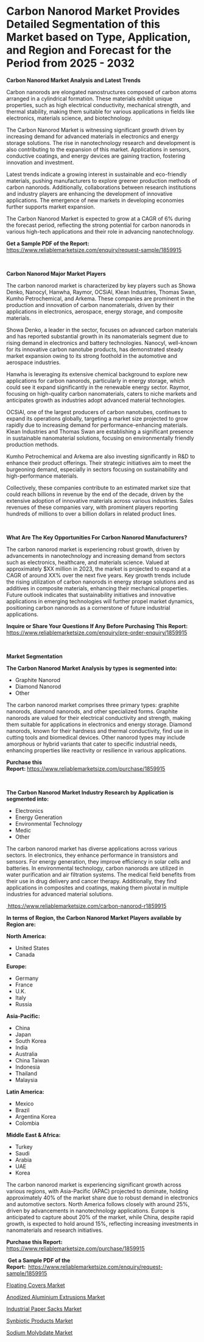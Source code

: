 <p><h1>Carbon Nanorod Market Provides Detailed Segmentation of this Market based on Type, Application, and Region and Forecast for the Period from 2025 - 2032</h1></p><p><strong>Carbon Nanorod Market Analysis and Latest Trends</strong></p>
<p><p>Carbon nanorods are elongated nanostructures composed of carbon atoms arranged in a cylindrical formation. These materials exhibit unique properties, such as high electrical conductivity, mechanical strength, and thermal stability, making them suitable for various applications in fields like electronics, materials science, and biotechnology.</p><p>The Carbon Nanorod Market is witnessing significant growth driven by increasing demand for advanced materials in electronics and energy storage solutions. The rise in nanotechnology research and development is also contributing to the expansion of this market. Applications in sensors, conductive coatings, and energy devices are gaining traction, fostering innovation and investment.</p><p>Latest trends indicate a growing interest in sustainable and eco-friendly materials, pushing manufacturers to explore greener production methods of carbon nanorods. Additionally, collaborations between research institutions and industry players are enhancing the development of innovative applications. The emergence of new markets in developing economies further supports market expansion. </p><p>The Carbon Nanorod Market is expected to grow at a CAGR of 6% during the forecast period, reflecting the strong potential for carbon nanorods in various high-tech applications and their role in advancing nanotechnology.</p></p>
<p><strong>Get a Sample PDF of the Report:&nbsp;</strong> <a href="https://www.reliablemarketsize.com/enquiry/request-sample/1859915?utm_campaign=1143&utm_medium=2&utm_source=Github&utm_content=ia&utm_term=30012025&utm_id=carbon-nanorod">https://www.reliablemarketsize.com/enquiry/request-sample/1859915</a></p>
<p>&nbsp;</p>
<p><strong>Carbon Nanorod Major Market Players</strong></p>
<p><p>The carbon nanorod market is characterized by key players such as Showa Denko, Nanocyl, Hanwha, Raymor, OCSiAl, Klean Industries, Thomas Swan, Kumho Petrochemical, and Arkema. These companies are prominent in the production and innovation of carbon nanomaterials, driven by their applications in electronics, aerospace, energy storage, and composite materials.</p><p>Showa Denko, a leader in the sector, focuses on advanced carbon materials and has reported substantial growth in its nanomaterials segment due to rising demand in electronics and battery technologies. Nanocyl, well-known for its innovative carbon nanotube products, has demonstrated steady market expansion owing to its strong foothold in the automotive and aerospace industries.</p><p>Hanwha is leveraging its extensive chemical background to explore new applications for carbon nanorods, particularly in energy storage, which could see it expand significantly in the renewable energy sector. Raymor, focusing on high-quality carbon nanomaterials, caters to niche markets and anticipates growth as industries adopt advanced material technologies.</p><p>OCSiAl, one of the largest producers of carbon nanotubes, continues to expand its operations globally, targeting a market size projected to grow rapidly due to increasing demand for performance-enhancing materials. Klean Industries and Thomas Swan are establishing a significant presence in sustainable nanomaterial solutions, focusing on environmentally friendly production methods.</p><p>Kumho Petrochemical and Arkema are also investing significantly in R&D to enhance their product offerings. Their strategic initiatives aim to meet the burgeoning demand, especially in sectors focusing on sustainability and high-performance materials.</p><p>Collectively, these companies contribute to an estimated market size that could reach billions in revenue by the end of the decade, driven by the extensive adoption of innovative materials across various industries. Sales revenues of these companies vary, with prominent players reporting hundreds of millions to over a billion dollars in related product lines.</p></p>
<p>&nbsp;</p>
<p><strong>What Are The Key Opportunities For Carbon Nanorod Manufacturers?</strong></p>
<p><p>The carbon nanorod market is experiencing robust growth, driven by advancements in nanotechnology and increasing demand from sectors such as electronics, healthcare, and materials science. Valued at approximately $XX million in 2023, the market is projected to expand at a CAGR of around XX% over the next five years. Key growth trends include the rising utilization of carbon nanorods in energy storage solutions and as additives in composite materials, enhancing their mechanical properties. Future outlook indicates that sustainability initiatives and innovative applications in emerging technologies will further propel market dynamics, positioning carbon nanorods as a cornerstone of future industrial applications.</p></p>
<p><strong>Inquire or Share Your Questions If Any Before Purchasing This Report:</strong> <a href="https://www.reliablemarketsize.com/enquiry/pre-order-enquiry/1859915?utm_campaign=1143&utm_medium=2&utm_source=Github&utm_content=ia&utm_term=30012025&utm_id=carbon-nanorod">https://www.reliablemarketsize.com/enquiry/pre-order-enquiry/1859915</a></p>
<p>&nbsp;</p>
<p><strong>Market Segmentation</strong></p>
<p><strong>The Carbon Nanorod Market Analysis by types is segmented into:</strong></p>
<p><ul><li>Graphite Nanorod</li><li>Diamond Nanorod</li><li>Other</li></ul></p>
<p><p>The carbon nanorod market comprises three primary types: graphite nanorods, diamond nanorods, and other specialized forms. Graphite nanorods are valued for their electrical conductivity and strength, making them suitable for applications in electronics and energy storage. Diamond nanorods, known for their hardness and thermal conductivity, find use in cutting tools and biomedical devices. Other nanorod types may include amorphous or hybrid variants that cater to specific industrial needs, enhancing properties like reactivity or resilience in various applications.</p></p>
<p><strong>Purchase this Report:&nbsp;</strong><a href="https://www.reliablemarketsize.com/purchase/1859915?utm_campaign=1143&utm_medium=2&utm_source=Github&utm_content=ia&utm_term=30012025&utm_id=carbon-nanorod">https://www.reliablemarketsize.com/purchase/1859915</a></p>
<p>&nbsp;</p>
<p><strong>The Carbon Nanorod Market Industry Research by Application is segmented into:</strong></p>
<p><ul><li>Electronics</li><li>Energy Generation</li><li>Environmental Technology</li><li>Medic</li><li>Other</li></ul></p>
<p><p>The carbon nanorod market has diverse applications across various sectors. In electronics, they enhance performance in transistors and sensors. For energy generation, they improve efficiency in solar cells and batteries. In environmental technology, carbon nanorods are utilized in water purification and air filtration systems. The medical field benefits from their use in drug delivery and cancer therapy. Additionally, they find applications in composites and coatings, making them pivotal in multiple industries for advanced material solutions.</p></p>
<p><a href="https://www.reliablemarketsize.com/carbon-nanorod-r1859915?utm_campaign=1143&utm_medium=2&utm_source=Github&utm_content=ia&utm_term=30012025&utm_id=carbon-nanorod">&nbsp;https://www.reliablemarketsize.com/carbon-nanorod-r1859915</a></p>
<p><strong>In terms of Region, the Carbon Nanorod Market Players available by Region are:</strong></p>
<p>
    <p> <strong> North America: </strong>
        <ul>
            <li>United States</li>
            <li>Canada</li>
        </ul>
        </p> 
    <p> <strong> Europe: </strong>
        <ul>
            <li>Germany</li>
            <li>France</li>
            <li>U.K.</li>
            <li>Italy</li>
            <li>Russia</li>
        </ul>
        </p> 
    <p> <strong> Asia-Pacific: </strong>
        <ul>
            <li>China</li>
            <li>Japan</li>
            <li>South Korea</li>
            <li>India</li>
            <li>Australia</li>
            <li>China Taiwan</li>
            <li>Indonesia</li>
            <li>Thailand</li>
            <li>Malaysia</li>
        </ul>
        </p> 
    <p> <strong> Latin America: </strong>
        <ul>
            <li>Mexico</li>
            <li>Brazil</li>
            <li>Argentina Korea</li>
            <li>Colombia</li>
        </ul>
        </p> 
    <p> <strong> Middle East & Africa: </strong>
        <ul>
            <li>Turkey</li>
            <li>Saudi</li>
            <li>Arabia</li>
            <li>UAE</li>
            <li>Korea</li>
        </ul>
    </p>
    </p>
<p><p>The carbon nanorod market is experiencing significant growth across various regions, with Asia-Pacific (APAC) projected to dominate, holding approximately 40% of the market share due to robust demand in electronics and automotive sectors. North America follows closely with around 25%, driven by advancements in nanotechnology applications. Europe is anticipated to capture about 20% of the market, while China, despite rapid growth, is expected to hold around 15%, reflecting increasing investments in nanomaterials and research initiatives.</p></p>
<p><strong>Purchase this Report: </strong><a href="https://www.reliablemarketsize.com/purchase/1859915?utm_campaign=1143&utm_medium=2&utm_source=Github&utm_content=ia&utm_term=30012025&utm_id=carbon-nanorod">https://www.reliablemarketsize.com/purchase/1859915</a></p>
<p>&nbsp;<strong>Get a Sample PDF of the Report:&nbsp;&nbsp;</strong><a href="https://www.reliablemarketsize.com/enquiry/request-sample/1859915?utm_campaign=1143&utm_medium=2&utm_source=Github&utm_content=ia&utm_term=30012025&utm_id=carbon-nanorod">https://www.reliablemarketsize.com/enquiry/request-sample/1859915</a></p>
<p><strong></strong></p>
<p><p><a href="https://github.com/dmitriyvo6rog/Market-Research-Report-List-1/blob/main/floating-covers-market.md?utm_campaign=1143&utm_medium=2&utm_source=Github&utm_content=ia&utm_term=30012025&utm_id=carbon-nanorod">Floating Covers Market</a></p><p><a href="https://github.com/birnbaumbulah0/Market-Research-Report-List-1/blob/main/anodized-aluminium-extrusions-market.md?utm_campaign=1143&utm_medium=2&utm_source=Github&utm_content=ia&utm_term=30012025&utm_id=carbon-nanorod">Anodized Aluminium Extrusions Market</a></p><p><a href="https://github.com/risingtrista99259/Market-Research-Report-List-1/blob/main/industrial-paper-sacks-market.md?utm_campaign=1143&utm_medium=2&utm_source=Github&utm_content=ia&utm_term=30012025&utm_id=carbon-nanorod">Industrial Paper Sacks Market</a></p><p><a href="https://github.com/petbigbeepjn/Market-Research-Report-List-1/blob/main/synbiotic-products-market.md?utm_campaign=1143&utm_medium=2&utm_source=Github&utm_content=ia&utm_term=30012025&utm_id=carbon-nanorod">Synbiotic Products Market</a></p><p><a href="https://github.com/arionmp/Market-Research-Report-List-5/blob/main/sodium-molybdate-market.md?utm_campaign=1143&utm_medium=2&utm_source=Github&utm_content=ia&utm_term=30012025&utm_id=carbon-nanorod">Sodium Molybdate Market</a></p></p>